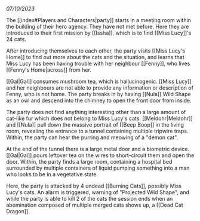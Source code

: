 *07/10/2023*

The [[index#Players and Characters|party]] starts in a meeting room within the building of their hero agency. They have not met before. Here they are introduced to their first mission by [[Issha]], which is to find [[Miss Lucy]]'s 24 cats.

After introducing themselves to each other, the party visits [[Miss Lucy's Home]] to find out more about the cats and the situation, and learns that Miss Lucy has been having trouble with her neighbour [[Fenny]], who lives [[Fenny's Home|across]] from her.

[[Gal|Gal]] consumes mushroom tea, which is hallucinogenic. [[Miss Lucy]] and her neighbours are not able to provide any information or description of Fenny, who is not home. The party breaks in by having [[Nula]] Wild Shape as an owl and descend into the chimney to open the front door from inside.

The party does not find anything interesting other than a large amount of cat-like fur which does not belong to Miss Lucy's cats. [[Meldohr|Meldohr]] and [[Nula]] pull down the massive portrait of [[Beep Boop]] in the living room, revealing the entrance to a tunnel containing multiple tripwire traps. Within, the party can hear the purring and meowing of a "demon cat".

At the end of the tunnel there is a large metal door and a biometric device. [[Gal|Gal]] pours leftover tea on the wires to short-circuit them and open the door. Within, the party finds a large room, containing a hospital bed surrounded by multiple containers of liquid pumping something into a man who looks to be in a vegetative state.

Here, the party is attacked by 4 undead [[Burning Cats]], possibly Miss Lucy's cats. An alarm is triggered, warning of "Projected Wild Shape", and while the party is able to kill 2 of the cats the session ends when an abomination composed of multiple merged cats shows up, a [[Dead Cat Dragon]].